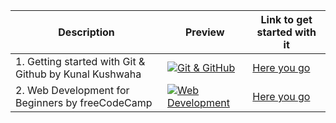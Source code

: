 |Description | Preview   | Link to get started with it   |
| ------------ | ------------ | ------------ |
|   1. Getting started with Git & Github by Kunal Kushwaha | [![Git & GitHub](https://i.ytimg.com/vi/apGV9Kg7ics/mqdefault.jpg "Git & GitHub")](https://www.youtube.com/watch?v=apGV9Kg7ics "Git & GitHub")  | [Here you go](https://www.youtube.com/watch?v=apGV9Kg7ics)  
| 2. Web Development for Beginners by freeCodeCamp | [![Web Development](https://i.ytimg.com/an_webp/nu_pCVPKzTk/mqdefault_6s.webp?du=3000&sqp=CLS0pZwG&rs=AOn4CLBj_hveNX9usFMqpmGAcgY2NhpDgw "Web Development")](https://youtu.be/nu_pCVPKzTk "Web Development")| [Here you go](https://youtu.be/nu_pCVPKzTk)  
